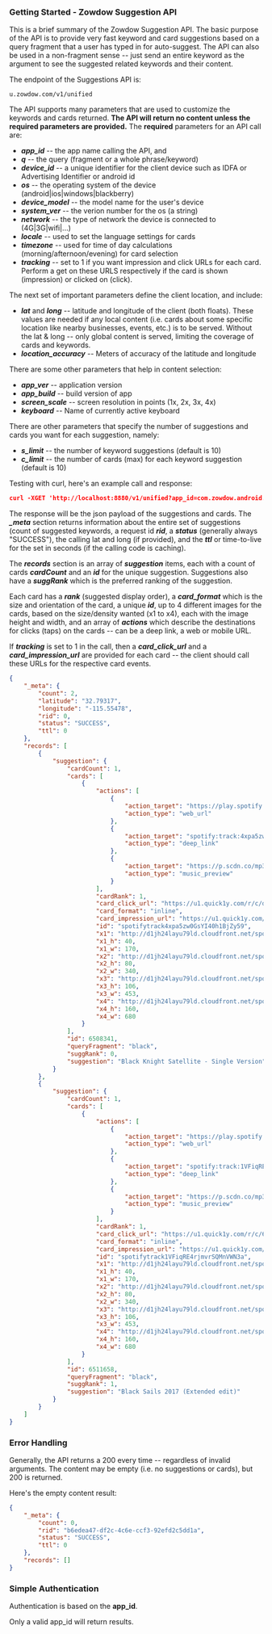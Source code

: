 ### Getting Started - Zowdow Suggestion API

This is a brief summary of the Zowdow Suggestion API.  The basic purpose of the API is to provide very fast keyword and card suggestions based on a query fragment that a user has typed in for auto-suggest.  The API can also be used in a non-fragment sense -- just send an entire keyword as the argument to see the suggested related keywords and their content.

The endpoint of the Suggestions API is:
```
u.zowdow.com/v1/unified
```

The API supports many parameters that are used to customize the keywords and cards returned.  **The API will return no content unless the required parameters are provided.**  The **required** parameters for an API call are:
  * ***app_id*** -- the app name calling the API, and
  * ***q*** -- the query (fragment or a whole phrase/keyword)
  * ***device_id*** -- a unique identifier for the client device such as IDFA or Advertising Identifier or android id
  * ***os*** -- the operating system of the device (android|ios|windows|blackberry)
  * ***device_model*** -- the model name for the user's device
  * ***system_ver*** -- the verion number for the os (a string)
  * ***network*** -- the type of network the device is connected to (4G|3G|wifi|...)
  * ***locale*** -- used to set the language settings for cards
  * ***timezone*** -- used for time of day calculations (morning/afternoon/evening) for card selection
  * ***tracking*** -- set to 1 if you want impression and click URLs for each card.  Perform a get on these URLS respectively if the card is shown (impression) or clicked on (click).
  
The next set of important parameters define the client location, and include:
* ***lat*** and ***long*** -- latitude and longitude of the client (both floats).  These values are needed if any local content (i.e. cards about some specific location like nearby businesses, events, etc.) is to be served.  Without the lat & long -- only global content is served, limiting the coverage of cards and keywords.
* ***location_accuracy*** -- Meters of accuracy of the latitude and longitude

There are some other parameters that help in content selection:
* ***app_ver*** -- application version
* ***app_build*** -- build version of app
* ***screen_scale*** -- screen resolution in points (1x, 2x, 3x, 4x)
* ***keyboard*** -- Name of currently active keyboard

There are other parameters that specify the number of suggestions and cards you want for each suggestion, namely:
* ***s_limit*** -- the number of keyword suggestions (default is 10)
* ***c_limit*** -- the number of cards (max) for each keyword suggestion (default is 10)

Testing with curl, here's an example call and response:

```json
curl -XGET 'http://localhost:8880/v1/unified?app_id=com.zowdow.android.example&q=black&device_id=8de95467-1570-45bf-9732-178f3f80d3e6&os=Android&device_model=HUAWEI+VIE-L09&system_ver=6.0&network=wifi&locale=en_US&timezone=EDT&tracking=1&lat=32.79317&lon=-115.55478&location_accuracy=100&s_limit=2&c_limit=1'
```

The response will be the json payload of the suggestions and cards.  The ***_meta*** section returns information about the entire set of suggestions (count of suggested keywords, a request id ***rid***, a ***status*** (generally always "SUCCESS"), the calling lat and long (if provided), and the ***ttl*** or time-to-live for the set in seconds (if the calling code is caching).

The ***records*** section is an array of ***suggestion*** items, each with a count of cards ***cardCount*** and an ***id*** for the unique suggestion.  Suggestions also have a ***suggRank*** which is the preferred ranking of the suggestion.

Each card has a ***rank*** (suggested display order), a ***card_format*** which is the size and orientation of the card, a unique ***id***, up to 4 different images for the cards, based on the size/density wanted (x1 to x4), each with the image height and width, and an array of ***actions*** which describe the destinations for clicks (taps) on the cards -- can be a deep link, a web or mobile URL.  

If ***tracking*** is set to 1 in the call, then a ***card_click_url*** and a ***card_impression_url*** are provided for each card -- the client should call these URLs for the respective card events.

```json
{
    "_meta": {
        "count": 2,
        "latitude": "32.79317",
        "longitude": "-115.55478",
        "rid": 0,
        "status": "SUCCESS",
        "ttl": 0
    },
    "records": [
        {
            "suggestion": {
                "cardCount": 1,
                "cards": [
                    {
                        "actions": [
                            {
                                "action_target": "https://play.spotify.com/track/4xpa5zw0GsYI40h1BjZy59",
                                "action_type": "web_url"
                            },
                            {
                                "action_target": "spotify:track:4xpa5zw0GsYI40h1BjZy59",
                                "action_type": "deep_link"
                            },
                            {
                                "action_target": "https://p.scdn.co/mp3-preview/559bbbca082f9a6a707fa4a4b2fb425cb5f804ef?cid=null",
                                "action_type": "music_preview"
                            }
                        ],
                        "cardRank": 1,
                        "card_click_url": "https://u1.quick1y.com/r/c/dcb6c6fe1d352ce539fc1a1ed8e9c7b5edb55691d11569feb47f6a9e7f50aca716109e9ca468e97890ce2f56fd547a64735f69c18f136a579bc2ffef408acac4",
                        "card_format": "inline",
                        "card_impression_url": "https://u1.quick1y.com/r/i/25a335a01c0e1c4e284a7217761802f50a63b02523a417b8c2d885a12ffd6cd1b2595c048e0058f9ff5a3cc4f4905b037a37424aaa781f29a2d204db02a66c5e",
                        "id": "spotifytrack4xpa5zw0GsYI40h1BjZy59",
                        "x1": "http://d1jh24layu79ld.cloudfront.net/spotifytrack/071216/f/FA85_inline_spotify_track_4xpa5zw0GsYI40h1BjZy59_1481140187975_x1.jpeg",
                        "x1_h": 40,
                        "x1_w": 170,
                        "x2": "http://d1jh24layu79ld.cloudfront.net/spotifytrack/071216/f/FA85_inline_spotify_track_4xpa5zw0GsYI40h1BjZy59_1481140187975_x2.jpeg",
                        "x2_h": 80,
                        "x2_w": 340,
                        "x3": "http://d1jh24layu79ld.cloudfront.net/spotifytrack/071216/f/FA85_inline_spotify_track_4xpa5zw0GsYI40h1BjZy59_1481140187975_x3.jpeg",
                        "x3_h": 106,
                        "x3_w": 453,
                        "x4": "http://d1jh24layu79ld.cloudfront.net/spotifytrack/071216/f/FA85_inline_spotify_track_4xpa5zw0GsYI40h1BjZy59_1481140187975_x4.jpeg",
                        "x4_h": 160,
                        "x4_w": 680
                    }
                ],
                "id": 6508341,
                "queryFragment": "black",
                "suggRank": 0,
                "suggestion": "Black Knight Satellite - Single Version"
            }
        },
        {
            "suggestion": {
                "cardCount": 1,
                "cards": [
                    {
                        "actions": [
                            {
                                "action_target": "https://play.spotify.com/track/1VFiqRE4rjmvrSQMnVWN3a",
                                "action_type": "web_url"
                            },
                            {
                                "action_target": "spotify:track:1VFiqRE4rjmvrSQMnVWN3a",
                                "action_type": "deep_link"
                            },
                            {
                                "action_target": "https://p.scdn.co/mp3-preview/04dff1bf0ffecebe90280e33775830a06f3f195d?cid=null",
                                "action_type": "music_preview"
                            }
                        ],
                        "cardRank": 1,
                        "card_click_url": "https://u1.quick1y.com/r/c/6aa2f193f8c3eca6def021dc555402e0daafc7e2f7304acaf022ae3be033121ea620aaa60a4ec37b18f1b93de3f6d85a7db27ccde6bbc1349b6a434ca5a40621",
                        "card_format": "inline",
                        "card_impression_url": "https://u1.quick1y.com/r/i/07f2911a0cefb62403f4269a838c9950344e6b243abb7213e04eb2b4fc8d4f448d86968b07f0653cd12ba4af80956942a6c076971e3fb741f7473a5670cd3eb3",
                        "id": "spotifytrack1VFiqRE4rjmvrSQMnVWN3a",
                        "x1": "http://d1jh24layu79ld.cloudfront.net/spotifytrack/071216/d/a8B8_inline_spotify_track_1VFiqRE4rjmvrSQMnVWN3a_1481139250929_x1.jpeg",
                        "x1_h": 40,
                        "x1_w": 170,
                        "x2": "http://d1jh24layu79ld.cloudfront.net/spotifytrack/071216/d/a8B8_inline_spotify_track_1VFiqRE4rjmvrSQMnVWN3a_1481139250929_x2.jpeg",
                        "x2_h": 80,
                        "x2_w": 340,
                        "x3": "http://d1jh24layu79ld.cloudfront.net/spotifytrack/071216/d/a8B8_inline_spotify_track_1VFiqRE4rjmvrSQMnVWN3a_1481139250929_x3.jpeg",
                        "x3_h": 106,
                        "x3_w": 453,
                        "x4": "http://d1jh24layu79ld.cloudfront.net/spotifytrack/071216/d/a8B8_inline_spotify_track_1VFiqRE4rjmvrSQMnVWN3a_1481139250929_x4.jpeg",
                        "x4_h": 160,
                        "x4_w": 680
                    }
                ],
                "id": 6511658,
                "queryFragment": "black",
                "suggRank": 1,
                "suggestion": "Black Sails 2017 (Extended edit)"
            }
        }
    ]
}
```
### Error Handling

Generally, the API returns a 200 every time -- regardless of invalid arguments.  The content may be empty (i.e. no suggestions or cards), but 200 is returned.

Here's the empty content result:

```json
{
    "_meta": {
        "count": 0,
        "rid": "b6edea47-df2c-4c6e-ccf3-92efd2c5dd1a",
        "status": "SUCCESS",
        "ttl": 0
    },
    "records": []
}
```

### Simple Authentication

Authentication is based on the **app_id**. 

Only a valid app_id will return results.
